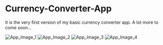 # Currency-Converter-App
It is the very first version of my basic currency converter app. A lot more to come soon...

![App_Image_1](https://user-images.githubusercontent.com/85999399/170819439-87f84c69-7b7d-41c5-8cfc-6e4f06e37ac8.jpg)
![App_Image_2](https://user-images.githubusercontent.com/85999399/170819443-5ce6a0fd-b8f6-400d-925f-6ccf8163c4ac.jpg)
![App_Image_3](https://user-images.githubusercontent.com/85999399/170819444-1608a1b5-1844-4749-a163-6c0f97dab2d6.jpg)
![App_Image_4](https://user-images.githubusercontent.com/85999399/170819445-cc3729da-df52-4076-9c8f-69d53b6f79c1.jpg)

